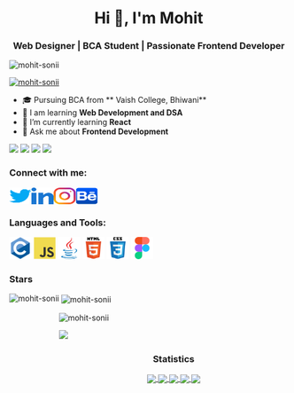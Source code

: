 <h1 align="center">Hi 👋, I'm Mohit</h1>
<h3 align="center">Web Designer | BCA Student | Passionate Frontend Developer</h3>
<p align="left"> <img src="https://komarev.com/ghpvc/?username=mohit-sonii&label=Profile%20views&color=0e75b6&style=flat" alt="mohit-sonii" /> </p>

<p align="left"> <a href="https://github.com/ryo-ma/github-profile-trophy"><img src="https://github-profile-trophy.vercel.app/?username=mohit-sonii&theme=matrix" alt="mohit-sonii" /></a> </p>

- 🎓 Pursuing BCA from ** Vaish College, Bhiwani**
- 🌱 I am learning **Web Development and DSA**
- 🌱 I’m currently learning **React**
- 💬 Ask me about **Frontend Development**


<div> <a href="https://twitter.com/mohitsoni__" target="_blank"><img src="https://img.shields.io/badge/Twitter-1DA1F2?style=for-the-badge&logo=twitter&logoColor=white" target="_blank"></a>
<a href="https://www.linkedin.com/in/mohit-soni-808984265" target="_blank"><img src="https://img.shields.io/badge/LinkedIn-0077B5?style=for-the-badge&logo=linkedin&logoColor=white" target="_blank"></a>
<a href="https://github.com/mohit-sonii" target="_blank"><img src="https://img.shields.io/badge/GitHub-100000?style=for-the-badge&logo=github&logoColor=white" target="_blank"></a>
<a href="https://instagram.com/developer.mohit" target="_blank"><img src="https://img.shields.io/badge/Instagram-E4405F?style=for-the-badge&logo=instagram&logoColor=white" target="_blank"></a>
</div><h3 align="left">Connect with me:</h3>
<p align="left">
<a href="https://twitter.com/mohitsoni__" target="blank"><img align="center" src="https://raw.githubusercontent.com/teamedwardforever/Readme-Generator/71f25dd8b98329b168142a6b782a107b75eab178/svg/Social/twitter.svg" alt="mohitsoni__" height="30" width="40" /></a><a href="https://linkedin.com/in/mohit-soni-808984265" target="blank"><img align="center" src="https://raw.githubusercontent.com/teamedwardforever/Readme-Generator/71f25dd8b98329b168142a6b782a107b75eab178/svg/Social/linked-in-alt.svg" alt="mohit-soni-808984265" height="30" width="40" /></a><a href="https://instagram.com/developer.mohit" target="blank"><img align="center" src="https://raw.githubusercontent.com/teamedwardforever/Readme-Generator/71f25dd8b98329b168142a6b782a107b75eab178/svg/Social/instagram.svg" alt="developer.mohit" height="30" width="40" /></a><a href="https://www.behance.net/mohitsoni29" target="blank"><img align="center" src="https://raw.githubusercontent.com/teamedwardforever/Readme-Generator/71f25dd8b98329b168142a6b782a107b75eab178/svg/Social/behance.svg" alt="mohitsoni29" height="30" width="40" /></a></p>

<h3 align="left">Languages and Tools:</h3>
<p align="left">
<img src="https://raw.githubusercontent.com/teamedwardforever/Readme-Generator/71f25dd8b98329b168142a6b782a107b75eab178/svg/Skills/Languages/c-original.svg" alt="C" width="40" height="40"/>
<img src="https://raw.githubusercontent.com/teamedwardforever/Readme-Generator/71f25dd8b98329b168142a6b782a107b75eab178/svg/Skills/Languages/javascript-original.svg" alt="Javascript" width="40" height="40"/>
<img src="https://raw.githubusercontent.com/teamedwardforever/Readme-Generator/71f25dd8b98329b168142a6b782a107b75eab178/svg/Skills/Languages/java-original.svg" alt="Java" width="40" height="40"/>
<img src="https://raw.githubusercontent.com/teamedwardforever/Readme-Generator/71f25dd8b98329b168142a6b782a107b75eab178/svg/Skills/Frontend/html5-original-wordmark.svg" alt="HTML" width="40" height="40"/>
<img src="https://raw.githubusercontent.com/teamedwardforever/Readme-Generator/71f25dd8b98329b168142a6b782a107b75eab178/svg/Skills/Frontend/css3-original-wordmark.svg" alt="Css" width="40" height="40"/>
<img src="https://raw.githubusercontent.com/teamedwardforever/Readme-Generator/71f25dd8b98329b168142a6b782a107b75eab178/svg/Skills/Software/figma-icon.svg" alt="Figma" width="40" height="40"/>
</p>

<h3 align="left">Stars</h3>
<img align="left" height="180em" src="https://github-readme-stats.vercel.app/api/top-langs/?username=mohit-sonii&layout=compact&theme=merko" alt=mohit-sonii />

<p>&nbsp;<img align="center" height="180em" src="https://github-readme-stats.vercel.app/api?username=mohit-sonii&show_icons=true&locale=en&theme=merko" alt="mohit-sonii" /></p>

<p><img align="center" height="180em" src="https://github-readme-streak-stats.herokuapp.com/?user=mohit-sonii&theme=merko" alt="mohit-sonii" /></p>

<img src="https://user-images.githubusercontent.com/73097560/115834477-dbab4500-a447-11eb-908a-139a6edaec5c.gif"><h3 align="center">Statistics</h3>
<div align="center">
<a href="https://github.com/mohit-sonii">
<img align="center" src="http://github-profile-summary-cards.vercel.app/api/cards/stats?username=mohit-sonii&theme=jolly" height="180em" />
<img align="center" src="http://github-profile-summary-cards.vercel.app/api/cards/most-commit-language?username=mohit-sonii&theme=jolly" height="180em" />
<img align="center" src="http://github-profile-summary-cards.vercel.app/api/cards/repos-per-language?username=mohit-sonii&theme=2077" height="180em" />
<img align="center" src="http://github-profile-summary-cards.vercel.app/api/cards/productive-time?username=mohit-sonii&theme=2077" height="180em" />
<img align="center" src="http://github-profile-summary-cards.vercel.app/api/cards/profile-details?username=mohit-sonii&theme=jolly" height="180em" />
</div>
